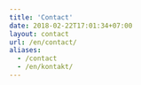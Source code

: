 ```yaml
---
title: 'Contact'
date: 2018-02-22T17:01:34+07:00
layout: contact
url: /en/contact/
aliases:
  - /contact
  - /en/kontakt/
---
```



